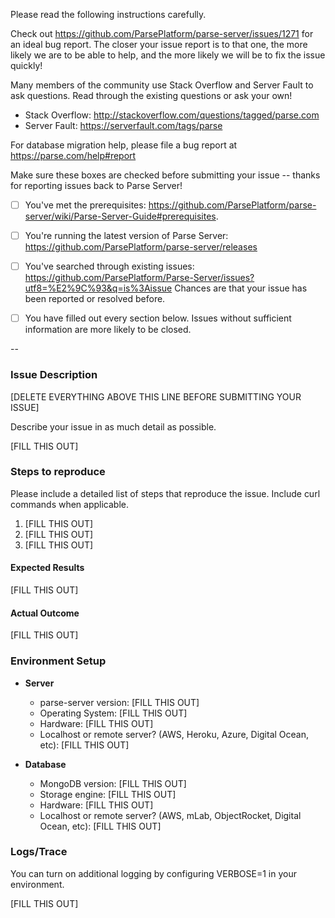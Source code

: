 Please read the following instructions carefully.

Check out https://github.com/ParsePlatform/parse-server/issues/1271 for an ideal bug report. 
The closer your issue report is to that one, the more likely we are to be able to help, and the more likely we will be to fix the issue quickly!

Many members of the community use Stack Overflow and Server Fault to ask questions. 
Read through the existing questions or ask your own!
- Stack Overflow: http://stackoverflow.com/questions/tagged/parse.com 
- Server Fault: https://serverfault.com/tags/parse

For database migration help, please file a bug report at https://parse.com/help#report

Make sure these boxes are checked before submitting your issue -- thanks for reporting issues back to Parse Server!

- [ ] You've met the prerequisites: https://github.com/ParsePlatform/parse-server/wiki/Parse-Server-Guide#prerequisites.

- [ ] You're running the latest version of Parse Server: https://github.com/ParsePlatform/parse-server/releases

- [ ] You've searched through existing issues: https://github.com/ParsePlatform/Parse-Server/issues?utf8=%E2%9C%93&q=is%3Aissue Chances are that your issue has been reported or resolved before.

- [ ] You have filled out every section below. Issues without sufficient information are more likely to be closed.

--

### Issue Description

[DELETE EVERYTHING ABOVE THIS LINE BEFORE SUBMITTING YOUR ISSUE]

Describe your issue in as much detail as possible.

[FILL THIS OUT]

### Steps to reproduce

Please include a detailed list of steps that reproduce the issue. Include curl commands when applicable.

1. [FILL THIS OUT]
2. [FILL THIS OUT]
3. [FILL THIS OUT]

#### Expected Results

[FILL THIS OUT]

#### Actual Outcome

[FILL THIS OUT]

### Environment Setup

- **Server**
  - parse-server version: [FILL THIS OUT]
  - Operating System:     [FILL THIS OUT]
  - Hardware:             [FILL THIS OUT]
  - Localhost or remote server? (AWS, Heroku, Azure, Digital Ocean, etc): [FILL THIS OUT]

- **Database**
  - MongoDB version: [FILL THIS OUT]
  - Storage engine:  [FILL THIS OUT]
  - Hardware:        [FILL THIS OUT]
  - Localhost or remote server? (AWS, mLab, ObjectRocket, Digital Ocean, etc): [FILL THIS OUT]

### Logs/Trace

You can turn on additional logging by configuring VERBOSE=1 in your environment.

[FILL THIS OUT]
